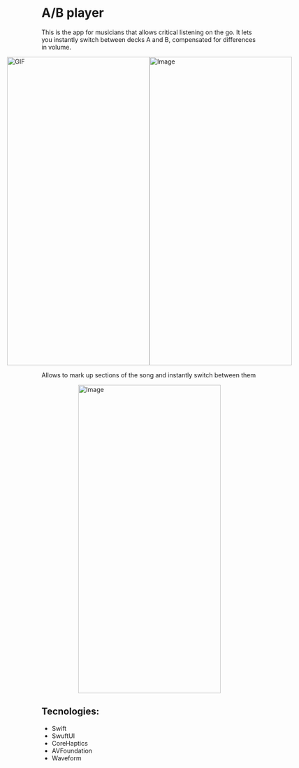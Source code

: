 # A/B player
This is the app for musicians that allows critical listening on the go. It lets you instantly switch between decks A and B, compensated for differences in volume. 

<div style="display:flex; justify-content:center;">
    <img src="https://github.com/DenisBurkhanov/ABPlayerPro/assets/117996642/74ad5aa7-126a-4c10-9c17-53738efc6610" alt="GIF" width="326" height="706">
    <img src="https://github.com/DenisBurkhanov/ABPlayerPro/assets/117996642/d6540b7f-8ad9-4594-8a6a-4f6eae02659b" alt="Image" width="326" height="706" style="margin-right: 10px;">
</div>

Allows to mark up sections of the song and instantly switch between them
<div style="display:flex; justify-content:center;">
    <img src="https://github.com/DenisBurkhanov/ABPlayerPro/assets/117996642/74343ce0-f2f1-44a0-8f5f-8690d56b535c" alt="Image" width="326" height="706" style="margin-right: 10px;">
</div>

## Tecnologies:
+ Swift
+ SwuftUI
+ CoreHaptics
+ AVFoundation
+ Waveform
